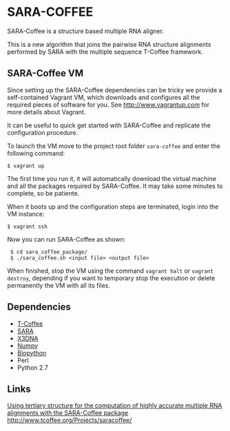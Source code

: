 SARA-COFFEE
===========

SARA-Coffee is a structure based multiple RNA aligner. 

This is a new algorithm that joins the pairwise RNA structure alignments performed by 
SARA with the multiple sequence T-Coffee framework. 

SARA-Coffee VM
--------------

Since setting up the SARA-Coffee dependencies can be tricky we provide a self-contained 
Vagrant VM, which downloads and configures all the required pieces of software for you. 
See http://www.vagrantup.com for more details about Vagrant.

It can be useful to quick get started with SARA-Coffee and replicate the configuration procedure. 

To launch the VM move to the project root folder `sara-coffee` and enter the following command:
  
    $ vagrant up 

The first time you run it, it will automatically download the virtual machine and all the packages required by SARA-Coffee. 
It may take some minutes to complete, so be patiente. 

When it boots up and the configuration steps are terminated, login into the VM instance:

    $ vagrant ssh 
    
Now you can run SARA-Coffee as shown: 

     $ cd sara_coffee_package/
	 $ ./sara_coffee.sh <input file> <output file> 


When finished, stop the VM using the command `vagrant halt` or `vagrant destroy`, depending if you
want to temporary stop the execution or delete permanently the VM with all its files. 


Dependencies 
------------

* [T-Coffee](http://tcoffee.org)
* [SARA](http://structure.biofold.org/sara/)
* [X3DNA](http://x3dna.org/)
* [Numpy](http://www.numpy.org/)
* [Biopython](http://biopython.org/)
* Perl
* Python 2.7


Links
-----
[Using tertiary structure for the computation of highly accurate multiple RNA alignments with the SARA-Coffee package](http://www.ncbi.nlm.nih.gov/pubmed?term=23449094)
http://www.tcoffee.org/Projects/saracoffee/

